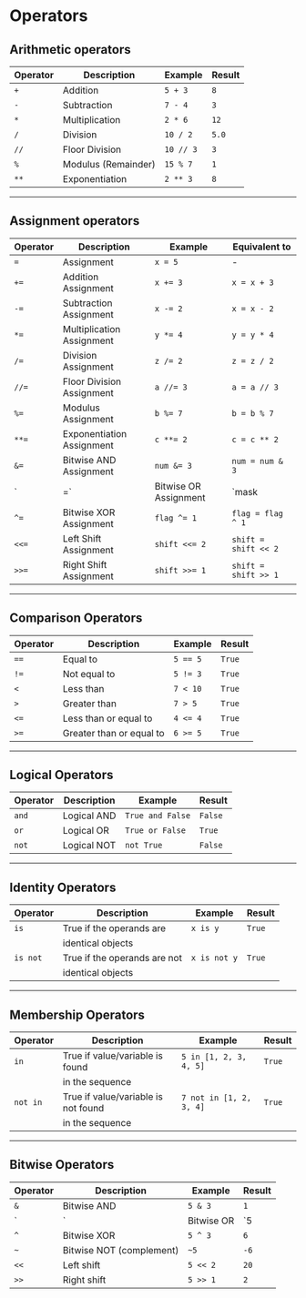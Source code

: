 # Operators

## Arithmetic operators

| Operator | Description          | Example           | Result  |
|----------|----------------------|-------------------|---------|
| `+`      | Addition             | `5 + 3`           | `8`     |
| `-`      | Subtraction          | `7 - 4`           | `3`     |
| `*`      | Multiplication       | `2 * 6`           | `12`    |
| `/`      | Division             | `10 / 2`          | `5.0`   |
| `//`     | Floor Division       | `10 // 3`         | `3`     |
| `%`      | Modulus (Remainder)  | `15 % 7`          | `1`     |
| `**`     | Exponentiation       | `2 ** 3`          | `8`     |

---

## Assignment operators

| Operator   | Description                   | Example          | Equivalent to          |
|------------|-------------------------------|------------------|------------------------|
| `=`        | Assignment                    | `x = 5`          | -                      |
| `+=`       | Addition Assignment           | `x += 3`         | `x = x + 3`            |
| `-=`       | Subtraction Assignment        | `x -= 2`         | `x = x - 2`            |
| `*=`       | Multiplication Assignment     | `y *= 4`         | `y = y * 4`            |
| `/=`       | Division Assignment           | `z /= 2`         | `z = z / 2`            |
| `//=`      | Floor Division Assignment     | `a //= 3`        | `a = a // 3`           |
| `%=`       | Modulus Assignment            | `b %= 7`         | `b = b % 7`            |
| `**=`      | Exponentiation Assignment     | `c **= 2`        | `c = c ** 2`           |
| `&=`       | Bitwise AND Assignment        | `num &= 3`       | `num = num & 3`        |
| `|=`       | Bitwise OR Assignment         | `mask |= 8`      | `mask = mask | 8`      |
| `^=`       | Bitwise XOR Assignment        | `flag ^= 1`      | `flag = flag ^ 1`      |
| `<<=`      | Left Shift Assignment         | `shift <<= 2`    | `shift = shift << 2`   |
| `>>=`      | Right Shift Assignment        | `shift >>= 1`    | `shift = shift >> 1`   |

---

## Comparison Operators



| Operator   | Description                     | Example         | Result  |
|------------|---------------------------------|-----------------|---------|
| `==`       | Equal to                        | `5 == 5`        | `True`  |
| `!=`       | Not equal to                    | `5 != 3`        | `True`  |
| `<`        | Less than                       | `7 < 10`        | `True`  |
| `>`        | Greater than                    | `7 > 5`         | `True`  |
| `<=`       | Less than or equal to           | `4 <= 4`        | `True`  |
| `>=`       | Greater than or equal to        | `6 >= 5`        | `True`  |


---

## Logical Operators

| Operator   | Description                     | Example           | Result  |
|------------|---------------------------------|-------------------|---------|
| `and`      | Logical AND                     | `True and False`  | `False` |
| `or`       | Logical OR                      | `True or False`   | `True`  |
| `not`      | Logical NOT                     | `not True`        | `False` |


---

## Identity Operators

| Operator   | Description                     | Example             | Result  |
|------------|---------------------------------|---------------------|---------|
| `is`       | True if the operands are         | `x is y`           | `True`  |
|            | identical objects               |                     |         |
| `is not`   | True if the operands are not     | `x is not y`       | `True`  |
|            | identical objects               |                     |         |


---

## Membership Operators

| Operator   | Description                           | Example               | Result  |
|------------|---------------------------------------|-----------------------|---------|
| `in`       | True if value/variable is found        | `5 in [1, 2, 3, 4, 5]` | `True`  |
|            | in the sequence                        |                       |         |
| `not in`   | True if value/variable is not found    | `7 not in [1, 2, 3, 4]`| `True`  |
|            | in the sequence                        |                       |         |


---

## Bitwise Operators

| Operator   | Description                           | Example               | Result  |
|------------|---------------------------------------|-----------------------|---------|
| `&`        | Bitwise AND                           | `5 & 3`               | `1`     |
| `|`        | Bitwise OR                            | `5 | 3`               | `7`     |
| `^`        | Bitwise XOR                           | `5 ^ 3`               | `6`     |
| `~`        | Bitwise NOT (complement)              | `~5`                  | `-6`    |
| `<<`       | Left shift                            | `5 << 2`              | `20`    |
| `>>`       | Right shift                           | `5 >> 1`              | `2`     |


